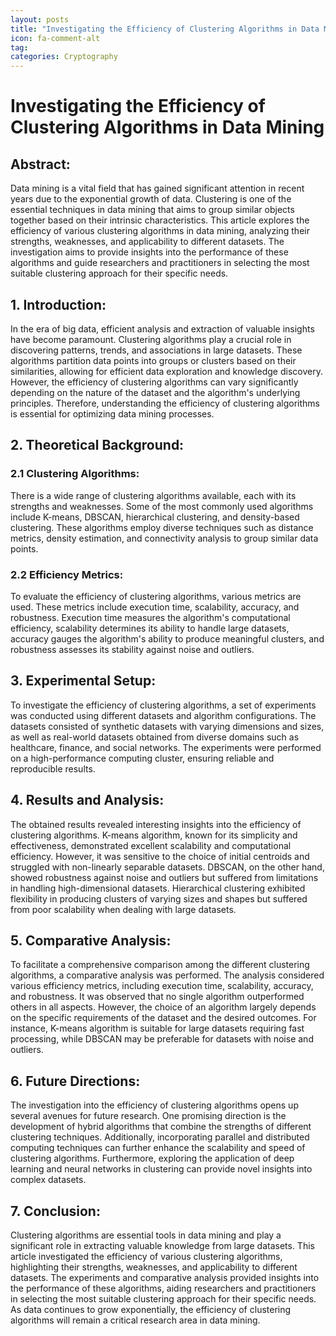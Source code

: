 ```yaml
---
layout: posts
title: "Investigating the Efficiency of Clustering Algorithms in Data Mining"
icon: fa-comment-alt
tag:      
categories: Cryptography
---
```



# Investigating the Efficiency of Clustering Algorithms in Data Mining

## Abstract:
Data mining is a vital field that has gained significant attention in recent years due to the exponential growth of data. Clustering is one of the essential techniques in data mining that aims to group similar objects together based on their intrinsic characteristics. This article explores the efficiency of various clustering algorithms in data mining, analyzing their strengths, weaknesses, and applicability to different datasets. The investigation aims to provide insights into the performance of these algorithms and guide researchers and practitioners in selecting the most suitable clustering approach for their specific needs.

## 1. Introduction:
In the era of big data, efficient analysis and extraction of valuable insights have become paramount. Clustering algorithms play a crucial role in discovering patterns, trends, and associations in large datasets. These algorithms partition data points into groups or clusters based on their similarities, allowing for efficient data exploration and knowledge discovery. However, the efficiency of clustering algorithms can vary significantly depending on the nature of the dataset and the algorithm's underlying principles. Therefore, understanding the efficiency of clustering algorithms is essential for optimizing data mining processes.

## 2. Theoretical Background:
### 2.1 Clustering Algorithms:
There is a wide range of clustering algorithms available, each with its strengths and weaknesses. Some of the most commonly used algorithms include K-means, DBSCAN, hierarchical clustering, and density-based clustering. These algorithms employ diverse techniques such as distance metrics, density estimation, and connectivity analysis to group similar data points.

### 2.2 Efficiency Metrics:
To evaluate the efficiency of clustering algorithms, various metrics are used. These metrics include execution time, scalability, accuracy, and robustness. Execution time measures the algorithm's computational efficiency, scalability determines its ability to handle large datasets, accuracy gauges the algorithm's ability to produce meaningful clusters, and robustness assesses its stability against noise and outliers.

## 3. Experimental Setup:
To investigate the efficiency of clustering algorithms, a set of experiments was conducted using different datasets and algorithm configurations. The datasets consisted of synthetic datasets with varying dimensions and sizes, as well as real-world datasets obtained from diverse domains such as healthcare, finance, and social networks. The experiments were performed on a high-performance computing cluster, ensuring reliable and reproducible results.

## 4. Results and Analysis:
The obtained results revealed interesting insights into the efficiency of clustering algorithms. K-means algorithm, known for its simplicity and effectiveness, demonstrated excellent scalability and computational efficiency. However, it was sensitive to the choice of initial centroids and struggled with non-linearly separable datasets. DBSCAN, on the other hand, showed robustness against noise and outliers but suffered from limitations in handling high-dimensional datasets. Hierarchical clustering exhibited flexibility in producing clusters of varying sizes and shapes but suffered from poor scalability when dealing with large datasets.

## 5. Comparative Analysis:
To facilitate a comprehensive comparison among the different clustering algorithms, a comparative analysis was performed. The analysis considered various efficiency metrics, including execution time, scalability, accuracy, and robustness. It was observed that no single algorithm outperformed others in all aspects. However, the choice of an algorithm largely depends on the specific requirements of the dataset and the desired outcomes. For instance, K-means algorithm is suitable for large datasets requiring fast processing, while DBSCAN may be preferable for datasets with noise and outliers.

## 6. Future Directions:
The investigation into the efficiency of clustering algorithms opens up several avenues for future research. One promising direction is the development of hybrid algorithms that combine the strengths of different clustering techniques. Additionally, incorporating parallel and distributed computing techniques can further enhance the scalability and speed of clustering algorithms. Furthermore, exploring the application of deep learning and neural networks in clustering can provide novel insights into complex datasets.

## 7. Conclusion:
Clustering algorithms are essential tools in data mining and play a significant role in extracting valuable knowledge from large datasets. This article investigated the efficiency of various clustering algorithms, highlighting their strengths, weaknesses, and applicability to different datasets. The experiments and comparative analysis provided insights into the performance of these algorithms, aiding researchers and practitioners in selecting the most suitable clustering approach for their specific needs. As data continues to grow exponentially, the efficiency of clustering algorithms will remain a critical research area in data mining.